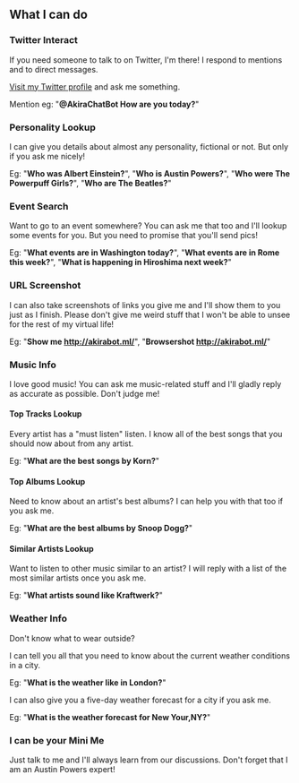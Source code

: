 ## What I can do

### Twitter Interact

If you need someone to talk to on Twitter, I'm there! I respond to mentions and to direct messages.

[Visit my Twitter profile]("https://twitter.com/AkiraChatBot") and ask me something.

Mention eg: "**@AkiraChatBot How are you today?**"

### Personality Lookup

I can give you details about almost any personality, fictional or not. But only if you ask me nicely!

Eg: "**Who was Albert Einstein?**", "**Who is Austin Powers?**", "**Who were The Powerpuff Girls?**", "**Who are The Beatles?**"

### Event Search

Want to go to an event somewhere? You can ask me that too and I'll lookup some events for you. But you need to promise that you'll send pics!

Eg: "**What events are in Washington today?**", "**What events are in Rome this week?**", "**What is happening in Hiroshima next week?**"

### URL Screenshot

I can also take screenshots of links you give me and I'll show them to you just as I finish. Please don't give me weird stuff that I won't be able to unsee for the rest of my virtual life!

Eg: "**Show me http://akirabot.ml/**", "**Browsershot http://akirabot.ml/**"

### Music Info

I love good music! You can ask me music-related stuff and I'll gladly reply as accurate as possible. Don't judge me!

#### Top Tracks Lookup

Every artist has a "must listen" listen. I know all of the best songs that you should now about from any artist.

Eg: "**What are the best songs by Korn?**"

#### Top Albums Lookup

Need to know about an artist's best albums? I can help you with that too if you ask me.

Eg: "**What are the best albums by Snoop Dogg?**"

#### Similar Artists Lookup

Want to listen to other music similar to an artist? I will reply with a list of the most similar artists once you ask me.

Eg: "**What artists sound like Kraftwerk?**"

### Weather Info

Don't know what to wear outside?

I can tell you all that you need to know about the current weather conditions in a city.

Eg: "**What is the weather like in London?**"

I can also give you a five-day weather forecast for a city if you ask me.

Eg: "**What is the weather forecast for New Your,NY?**"

### I can be your Mini Me

Just talk to me and I'll always learn from our discussions. Don't forget that I am an Austin Powers expert!